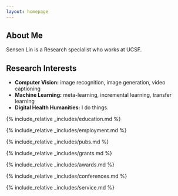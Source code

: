 ```yaml
---
layout: homepage
---
```


## About Me

Sensen Lin is a Research specialist who works at UCSF.

## Research Interests

- **Computer Vision:** image recognition, image generation, video captioning
- **Machine Learning:** meta-learning, incremental learning, transfer learning
- **Digital Health Humanities:** I do things.

{% include_relative _includes/education.md %}

{% include_relative _includes/employment.md %}

{% include_relative _includes/pubs.md %}

<!--{% include_relative _includes/art.md %}--> <!-- you can escape this line if you don't have any art examples -->

{% include_relative _includes/grants.md %}

{% include_relative _includes/awards.md %}

{% include_relative _includes/conferences.md %}

{% include_relative _includes/service.md %}
